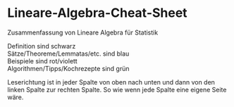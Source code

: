# Lineare-Algebra-Cheat-Sheet

Zusammenfassung von Lineare Algebra für Statistik

Definition sind schwarz  
Sätze/Theoreme/Lemmatas/etc. sind blau  
Beispiele sind rot/violett  
Algorithmen/Tipps/Kochrezepte sind grün  
  
Leserichtung ist in jeder Spalte von oben nach unten und dann von den linken Spalte zur rechten Spalte. So wie wenn jede Spalte eine eigene Seite wäre.
